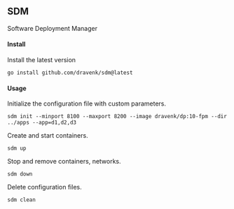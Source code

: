 ## SDM

Software Deployment Manager

#### Install

Install the latest version
```shell
go install github.com/dravenk/sdm@latest
```

#### Usage

Initialize the configuration file with custom parameters.
```shell
sdm init --minport 8100 --maxport 8200 --image dravenk/dp:10-fpm --dir ../apps --app=d1,d2,d3
```

Create and start containers.
```shell
sdm up
```

Stop and remove containers, networks.
```shell
sdm down
```

Delete configuration files.
```shell
sdm clean
```
